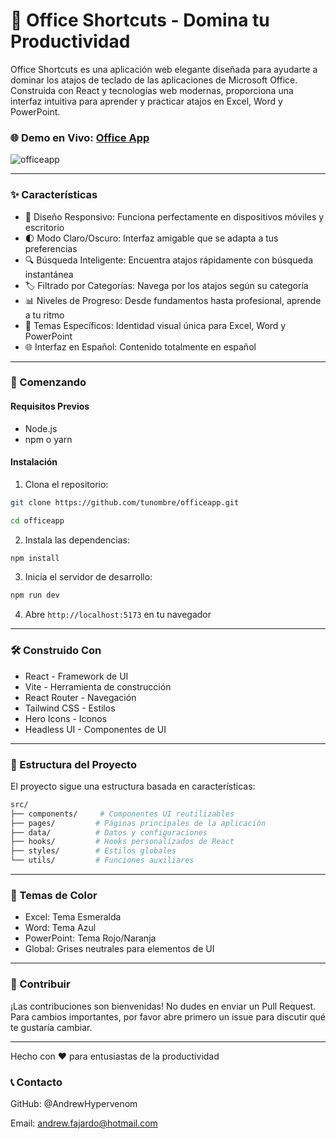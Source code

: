 # 🎯 Office Shortcuts - Domina tu Productividad

Office Shortcuts es una aplicación web elegante diseñada para ayudarte a dominar los atajos de teclado de las aplicaciones de Microsoft Office. Construida con React y tecnologías web modernas, proporciona una interfaz intuitiva para aprender y practicar atajos en Excel, Word y PowerPoint.


### 🌐 Demo en Vivo: [Office App](https://officeapp-xi.vercel.app "Office App")

![officeapp](https://github.com/user-attachments/assets/a72a0835-3402-43cf-ae03-2645c87b8015)


------------


### ✨ Características

- 📱 Diseño Responsivo: Funciona perfectamente en dispositivos móviles y escritorio
- 🌓 Modo Claro/Oscuro: Interfaz amigable que se adapta a tus preferencias
- 🔍 Búsqueda Inteligente: Encuentra atajos rápidamente con búsqueda instantánea
- 🏷️ Filtrado por Categorías: Navega por los atajos según su categoría
- 📊 Niveles de Progreso: Desde fundamentos hasta profesional, aprende a tu ritmo
- 🎨 Temas Específicos: Identidad visual única para Excel, Word y PowerPoint
- 🌐 Interfaz en Español: Contenido totalmente en español


------------



### 🚀 Comenzando

#### Requisitos Previos

- Node.js
- npm o yarn

#### Instalación

1. Clona el repositorio:

```bash
git clone https://github.com/tunombre/officeapp.git
```

```bash
cd officeapp
```

2. Instala las dependencias:

```bash
npm install
```

3. Inicia el servidor de desarrollo:

```bash
npm run dev
```

4. Abre `http://localhost:5173` en tu navegador

------------



### 🛠️ Construido Con

- React - Framework de UI
- Vite - Herramienta de construcción
- React Router - Navegación
- Tailwind CSS - Estilos
- Hero Icons - Iconos
- Headless UI - Componentes de UI

------------



### 📁 Estructura del Proyecto
El proyecto sigue una estructura basada en características:

```bash
src/
├── components/     # Componentes UI reutilizables
├── pages/         # Páginas principales de la aplicación
├── data/          # Datos y configuraciones
├── hooks/         # Hooks personalizados de React
├── styles/        # Estilos globales
└── utils/         # Funciones auxiliares
```

------------



### 🎨 Temas de Color

- Excel: Tema Esmeralda
- Word: Tema Azul
- PowerPoint: Tema Rojo/Naranja
- Global: Grises neutrales para elementos de UI

------------



### 🤝 Contribuir
¡Las contribuciones son bienvenidas! No dudes en enviar un Pull Request. Para cambios importantes, por favor abre primero un issue para discutir qué te gustaría cambiar.

------------



Hecho con ❤️ para entusiastas de la productividad

### 📞 Contacto

GitHub: @AndrewHypervenom

Email: andrew.fajardo@hotmail.com
